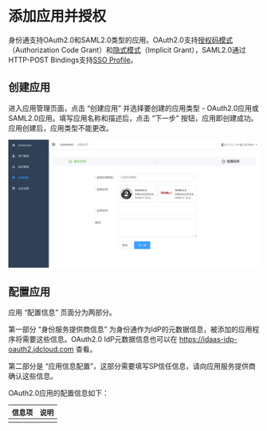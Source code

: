 # 添加应用并授权

身份通支持OAuth2.0和SAML2.0类型的应用。OAuth2.0支持[授权码模式](https://tools.ietf.org/html/rfc6749#page-24)（Authorization Code Grant）和[隐式模式](https://tools.ietf.org/html/rfc6749#page-31)（Implicit Grant），SAML2.0通过HTTP-POST Bindings支持[SSO Profile](https://docs.oasis-open.org/security/saml/v2.0/saml-profiles-2.0-os.pdf)。

## 创建应用

进入应用管理页面，点击 “创建应用” 并选择要创建的应用类型 - OAuth2.0应用或SAML2.0应用。填写应用名称和描述后，点击 “下一步” 按钮，应用即创建成功。应用创建后，应用类型不能更改。

![创建应用](../../../../image/IDaaS/create-app-0.png)

## 配置应用

应用 “配置信息” 页面分为两部分。

第一部分 “身份服务提供商信息” 为身份通作为IdP的元数据信息，被添加的应用程序将需要这些信息。OAuth2.0 IdP元数据信息也可以在 https://idaas-idp-oauth2.jdcloud.com 查看。

第二部分是 “应用信息配置”，这部分需要填写SP信任信息，请向应用服务提供商确认这些信息。

OAuth2.0应用的配置信息如下：

| 信息项 | 说明 |
|-------|------|
|||
